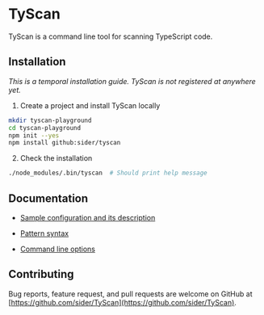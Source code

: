 # TyScan

TyScan is a command line tool for scanning TypeScript code.

## Installation

*This is a temporal installation guide. TyScan is not registered at anywhere yet.*

1. Create a project and install TyScan locally

  ```sh
  mkdir tyscan-playground
  cd tyscan-playground
  npm init --yes
  npm install github:sider/tyscan
  ```

2. Check the installation

  ```sh
  ./node_modules/.bin/tyscan  # Should print help message
  ```

## Documentation

- [Sample configuration and its description](doc/config.md)

- [Pattern syntax](doc/pattern.md)

- [Command line options](doc/cli.md)

## Contributing

Bug reports, feature request, and pull requests are welcome on GitHub at [https://github.com/sider/TyScan](https://github.com/sider/TyScan).
